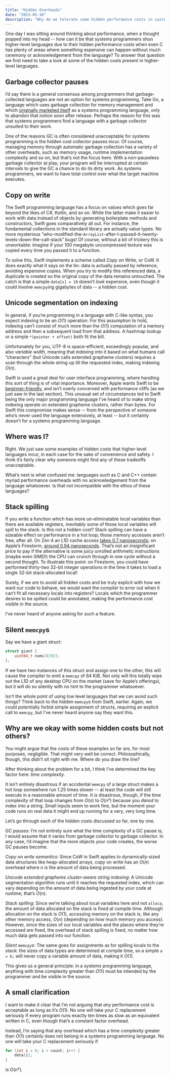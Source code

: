 ```yaml
---
title: "Hidden Overheads"
date: "2023-05-10"
description: "Why do we tolerate some hidden performance costs in systems programming languages, but not others?"
---
```


One day I was sitting around thinking about performance,
when a thought popped into my head --
how can it be that systems programmers shun higher-level languages
due to their hidden performance costs
when even C has plenty of areas where something expensive can happen
without much ceremony or acknowledgement from the language?
To answer that question we first need to take a look at
some of the hidden costs present in higher-level languages.

## Garbage collector pauses

I’d say there is a general consensus among programmers that
garbage-collected languages are not an option for systems programming.
Take Go, a language which uses garbage collection for memory management
and which [originally marketed itself][old go site]
as a systems programming language,
only to abandon that notion soon after release.
Perhaps the reason for this was that systems programmers
find a language with a garbage collector unsuited to their work.

One of the reasons GC is often considered unacceptable for systems programming
is the hidden cost collector pauses incur.
Of course, managing memory through automatic garbage collection
has a variety of other overheads,
such as memory usage, runtime implementation complexity and so on,
but that’s not the focus here.
With a non-pauseless garbage collector at play,
your program will be interrupted at certain intervals
to give the GC a chance to do its dirty work.
As systems programmers,
we want to have total control over what the target machine executes.

## Copy on write

The Swift programming language has a focus on values
which goes far beyond the likes of C#, Kotlin, and so on.
While the latter make it easier to work with data instead of objects
by generating boilerplate methods and constructors,
Swift goes comparatively all out.
For instance, the fundamental collections in the standard library
are actually value types.
No more mysterious “who-modified-the-`ArrayList`-after-I-passed-it-twenty-levels-down-the-call-stack” bugs!
Of course, without a bit of trickery this is unworkable:
imagine if your 100 megabyte uncompressed texture was copied
every time you passed it to a function.

To solve this, Swift implements a scheme called _Copy on Write,_ or CoW.
It does exactly what it says on the tin:
data is actually passed by reference, avoiding expensive copies.
When you try to modify this referenced data,
a duplicate is created so the original copy of the data remains untouched.
The catch is that a simple `data[x] = 10` doesn’t _look_ expensive,
even though it could involve `memcpy`ing gigabytes of data --
a hidden cost.

## Unicode segmentation on indexing

In general, if you’re programming in a language with C-like syntax,
you expect indexing to be an _O_(1) operation.
For this assumption to hold, indexing can’t consist of much more than
the _O_(1) computation of a memory address
and then a subsequent load from that address.
A hashmap lookup or a simple `*(pointer + offset)` both fit the bill.

Unfortunately for you,
UTF-8 is space-efficient, exceedingly popular, and also _variable width,_
meaning that indexing into it based on what humans call “characters”
(but Unicode calls extended grapheme clusters)
requires a scan through the whole string up till the requested index,
making indexing _O_(_n_).

Swift is used a great deal for user interface programming,
where handling this sort of thing is of vital importance.
Moreover, Apple wants Swift to be [beginner-friendly][Playgrounds],
and isn’t overly concerned with performance cliffs
(as we just saw in the last section).
This unusual set of circumstances led to
Swift being the only major programming language I’ve heard of
to make string indexing operate on extended grapheme clusters,
rather than bytes.
For Swift this compromise makes sense --
from the perspective of someone who’s
never used the language extensively, at least
-- but it certainly doesn’t for a systems programming language.

## Where was I?

Right.
We just saw some examples of hidden costs that higher-level languages incur,
in each case for the sake of convenience and safety.
I think it’s fairly clear why someone might
find any of these tradeoffs unacceptable.

What’s next is what confused me:
languages such as C and C++ contain myriad performance overheads
with no acknowledgement from the language whatsoever.
Is that not incompatible with the ethos of these languages?

## Stack spilling

If you write a function which has more un-eliminatable local variables
than there are available registers,
inevitably some of those local variables will spill to the stack.
Is this not a hidden cost?
Stack spilling can have a sizeable effect on performance in a hot loop;
those memory accesses aren’t free, after all.
On Zen&nbsp;4 an L1D cache access [takes 0.7 nanoseconds][Zen 4];
on Apple’s Firestorm, [around 0.94 nanoseconds][M1].
That’s not an insignificant price to pay
if the alternative is some juicy unrolled arithmetic instructions
(maybe even SIMD!)
the CPU can crunch through in one cycle without a second thought.
To illustrate this point: on Firestorm,
you could have performed thirty-two 32-bit integer operations
in the time it takes to load a single 32-bit stack-allocated local!

Surely, if we are to avoid all hidden costs
and be truly explicit with how we want our code to behave,
we would want the compiler to error out
when it can’t fit all necessary locals into registers?
Locals which the programmer desires to be spilled could be annotated,
making the performance cost visible in the source.

I’ve never heard of anyone asking for such a feature.

## Silent `memcpy`s

Say we have a giant struct:

```c
struct giant {
	uint64_t nums[8192];
};
```

If we have two instances of this struct and assign one to the other,
this will cause the compiler to emit a `memcpy` of 64 KiB.
Not only will this totally wipe out the L1D of any desktop CPU on the market
(save for Apple’s offerings),
but it will do so silently with no hint to the programmer whatsoever.

Isn’t the whole point of using low level languages
that we can avoid such things?
Think back to the hidden `memcpy`s from Swift, earlier.
Again, we could potentially forbid simple assignment of structs,
requiring an explicit call to `memcpy`,
but I’ve never heard anyone say they want this.

## Why are we okay with some hidden costs but not others?

You might argue that the costs of these examples so far are,
for most purposes, negligible.
That might very well be correct.
Philosophically, though, this didn’t sit right with me.
Where do you draw the line?

After thinking about the problem for a bit,
I think I’ve determined the key factor here:
_time complexity._

It isn’t entirely disastrous if an accidental `memcpy` of a large struct
makes a hot loop somewhere run 1.25 times slower --
at least the code will still execute in a reasonable amount of time.
It _is_ disastrous, though, if the time complexity of that loop
changes from _O_(_n_) to _O_(*n*²)
because you _dared_ to index into a string.
Small inputs seem to work fine,
but the moment your code runs on real data
it might end up running for a very, very long time.

Let’s go through each of the hidden costs discussed so far,
one by one.

_GC pauses_:
I’m not entirely sure what the time complexity of a GC pause is;
I would assume that it varies from garbage collector to garbage collector.
In any case, I’d imagine that the more objects your code creates,
the worse GC pauses become.

_Copy on write semantics_:
Since CoW in Swift applies to
dynamically-sized data structures like heap-allocated arrays,
copy on write has an _O_(_n_) overhead
where _n_ is the amount of data being processed.

_Unicode extended grapheme cluster-aware string indexing_:
A Unicode segmentation algorithm
runs until it reaches the requested index,
which can vary depending on the amount of data
being ingested by your code at runtime; that’s _O_(_n_).

_Stack spilling_:
Since we’re talking about local variables here and not `alloca`,
the amount of data allocated on the stack is fixed at compile time.
Although allocation on the stack is _O_(1),
accessing memory on the stack is, like any other memory access, _O_(_n_)
(depending on how much memory you access).
However, since the sizes of our local variables
and the places where they’re accessed are fixed,
the overhead of stack spilling is fixed,
no matter how much data gets passed into our function.

_Silent `memcpy`s_:
The same goes for assignments as for spilling locals to the stack:
the sizes of data types are determined at compile time,
so a simple `a = b;` will never copy a variable amount of data,
making it _O_(1).

This gives us a general principle:
in a systems programming language,
anything with time complexity greater than _O_(1)
must be intended by the programmer and be visible in the source.

## A small clarification

I want to make it clear that I’m not arguing that
_any_ performance cost is acceptable as long as it’s _O_(1).
No one will take your C replacement seriously
if every program runs exactly ten times as slow as an equivalent written in C,
even though that’s a constant factor overhead.

Instead, I’m saying that any overhead
which has a time complexity greater than _O_(1)
certainly does not belong in a systems programming language.
No one will take your C replacement seriously if

```c
for (int i = 0; i < count; i++) {
	data[i];
}
```

is _O_(*n*²).

[old go site]: https://web.archive.org/web/20100802110413/http://golang.org/
[Playgrounds]: https://developer.apple.com/swift-playgrounds/
[Zen 4]: https://chipsandcheese.com/2022/11/08/amds-zen-4-part-2-memory-subsystem-and-conclusion/
[M1]: https://www.7-cpu.com/cpu/Apple_M1.html
